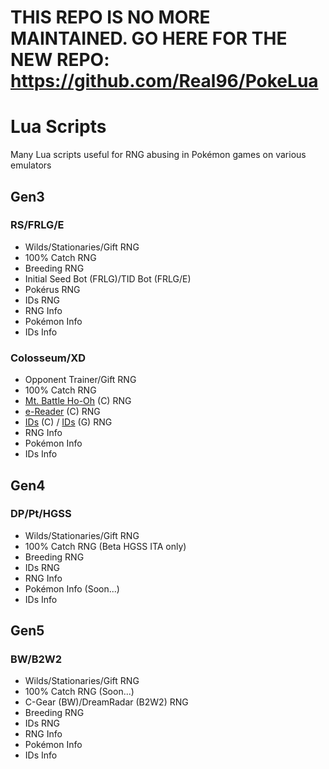 # THIS REPO IS NO MORE MAINTAINED. GO HERE FOR THE NEW REPO: https://github.com/Real96/PokeLua

# Lua Scripts
Many Lua scripts useful for RNG abusing in Pokémon games on various emulators

## Gen3
### RS/FRLG/E
- Wilds/Stationaries/Gift RNG
- 100% Catch RNG
- Breeding RNG
- Initial Seed Bot (FRLG)/TID Bot (FRLG/E)
- Pokérus RNG
- IDs RNG
- RNG Info
- Pokémon Info
- IDs Info
### Colosseum/XD
- Opponent Trainer/Gift RNG
- 100% Catch RNG
- [Mt. Battle Ho-Oh](https://devonstudios.it/2021/05/22/colosseum-mt-battle-ho-oh/) (C) RNG
- [e-Reader](https://devonstudios.it/2021/04/29/colosseum-e-reader-shadows/) (C) RNG
- [IDs](https://devonstudios.it/2021/03/17/colosseum-ids/) (C) / [IDs](https://devonstudios.it/2021/05/30/xd-ids/) (G) RNG
- RNG Info
- Pokémon Info
- IDs Info

## Gen4
### DP/Pt/HGSS
- Wilds/Stationaries/Gift RNG
- 100% Catch RNG (Beta HGSS ITA only)
- Breeding RNG
- IDs RNG
- RNG Info
- Pokémon Info (Soon...)
- IDs Info

## Gen5
### BW/B2W2
- Wilds/Stationaries/Gift RNG
- 100% Catch RNG (Soon...)
- C-Gear (BW)/DreamRadar (B2W2) RNG
- Breeding RNG
- IDs RNG
- RNG Info
- Pokémon Info
- IDs Info
